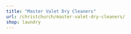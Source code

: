 ```yaml
---
title: "Master Valet Dry Cleaners"
url: /christchurch/master-valet-dry-cleaners/
shop: laundry
---
```

